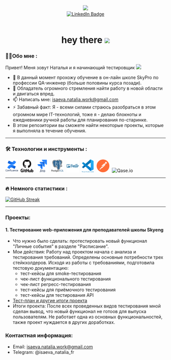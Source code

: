 <div id="header" align="center">
  <img src="https://media.giphy.com/media/BferOKonYOspm28AiB/giphy.gif" width="200"/>
</div>

<div id="badges" align="center">
  <a href="your-linkedin-URL">
    <img src="https://img.shields.io/badge/LinkedIn-blue?style=for-the-badge&logo=linkedin&logoColor=white" alt="LinkedIn Badge"/>
  </a>
</div>

<div id="badges" align="center">
<img src="https://komarev.com/ghpvc/?username=IsaevaNatalia&style=flat-square&color=blue" alt=""/>
</div>

<h1 align="center">
  hey there
  <img src="https://media.giphy.com/media/hvRJCLFzcasrR4ia7z/giphy.gif" width="30px"/>
</h1>

### :woman_technologist:Обо мне :

Привет! Меня зовут Наталья и я начинающий тестировщик <img src="https://media.giphy.com/media/WUlplcMpOCEmTGBtBW/giphy.gif" width="30"> 
- 🌱 В данный момент прохожу обучение в он-лайн школе SkyPro по профессии QA-инженер (больше половины курса позади).
- 👯 Обладатель огромного стремления найти работу в новой области и двигаться впред.
- 📫 Написать мне: isaeva.natalia.work@gmail.com
- ⚡ Забавный факт: Я - всеми силами страюсь разобраться в этом огромном мире IT-технологий, тоже я - делаю блокноты и ежедневники ручной работы для планирования по-старинке.
- В этом репозитории вы сможете найти некоторые проекты, которые я выполняла в течение обучения. 


---

### :hammer_and_wrench: Технологии и инструменты :
<div>
  <img src="https://github.com/devicons/devicon/blob/master/icons/confluence/confluence-original-wordmark.svg" title="Confluence" alt="Confluence" width="40" height="40"/>&nbsp;
  <img src="https://github.com/devicons/devicon/blob/master/icons/github/github-original-wordmark.svg" title="GitHub" alt="GitHub" width="40" height="40"/>&nbsp;
  <img src="https://github.com/devicons/devicon/blob/master/icons/jira/jira-original-wordmark.svg" title="Jira" alt="Jira" width="40" height="40"/>&nbsp;
  <img src="https://github.com/devicons/devicon/blob/master/icons/postgresql/postgresql-original-wordmark.svg" title="PostgreSQL" alt="PostgreSQL" width="40" height="40"/>&nbsp;
  <img src="https://github.com/devicons/devicon/blob/master/icons/trello/trello-plain-wordmark.svg" title="Trello" alt="Trello" width="40" height="40"/>&nbsp;
  <img src="https://github.com/devicons/devicon/blob/master/icons/vscode/vscode-original-wordmark.svg" title="VScode" alt="VScode " width="40" height="40"/>&nbsp;
  <img src="https://github.com/IsaevaNatalia/Portfolio-QA-tester/blob/main/postman-icon-svgrepo-com.svg"  title="Postman" alt="Postman" width="40" height="40"/>&nbsp;
  <img src=""  title="Qase.io" alt="Qase.io" width="40" height="40"/>&nbsp;
</div>

---

### :fire: Немного статистики :
[![GitHub Streak](http://github-readme-streak-stats.herokuapp.com?user=IsaevaNatalia&theme=dark&background=000000)](https://git.io/streak-stats)

---

### Проекты:
#### 1. Тестирование web-приложения для преподавателей школы Skyeng
- Что нужно было сделать: протестировать новый функционал "Личные события" в разделе "Расписание".
- Мои действия: Работу над проектом начала с анализа и тестирования требований. Определены основные потребности трех стейкхолдеров. 
Исходя из работы с требованиями, подготовила тестовую документацию:
  - тест-кейсы для smoke-тестирования
  - чек-лист функционального тестирования
  - чек-лист регресс-тестирования
  - тест-кейсы для приёмочного тестирования
  - тест-кейсы для тестирования API
- [Тест-план и другие итоги проекта](https://docs.google.com/document/d/1Yq0Ef9dbLGXCKIIo40xefuvzi7HOx_ENiywyWM3zwqE/edit)
- Итоги проекта: После всех проведенных видов тестирования мной сделан вывод, что новый функционал не готоов для выпуска пользователям. Не работает одна из основных функциональностей, также проект нуждается в других доработках.

### Контактная информация:
- Email: isaeva.natalia.work@gmail.com
- Telegram: @isaeva_natalia_fr





